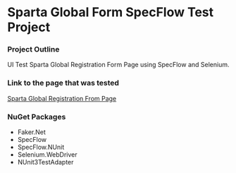 # Sparta Global Form SpecFlow Test Project

### Project Outline
UI Test Sparta Global Registration Form Page using SpecFlow and Selenium.

### Link to the page that was tested
[Sparta Global Registration From Page](http://automation-form.spartaglobal.education/)

### NuGet Packages
* Faker.Net
* SpecFlow
* SpecFlow.NUnit
* Selenium.WebDriver
* NUnit3TestAdapter
